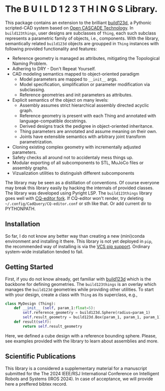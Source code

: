 #  The    B U I L D    1 2 3    T H I N G S    Library.

This package contains an extension to the brilliant [build123d](https://github.com/gumyr/build123d), a Pythonic scripted-CAD system based on [Open CASCADE Technology](https://dev.opencascade.org/doc/overview/html/index.html).
In `build123things`, user designs are subclasses of `Thing`, each such subclass represents a parametric family of objects, i.e., components.
With the library, semantically related `build123d` objects are groupped in `Thing` instances with following provided functionality and features:

- Reference geometry is managed as attributes, mitigating the Topological Naming Problem.
- Adhering to DRY - Don't Repeat Yourself.
- CAD modeling semantics mapped to object-oriented paradigm
    - Model parameters are mapped to `__init__` args.
    - Model specification, simplification or parameter modification via subclassing.
    - Reference geometries and init parameters as attributes.
- Explicit semantics of the object on many levels:
    - Assembly assumes strict hierarchical assembly directed acyclic graph.
    - Reference geometry is present with each Thing and annotated with language-compatible docstrings.
    - Derived designs track the pedigree in object-oriented inheritance.
    - Thing parameters are annotated and assume meaning on their own.
    - Joints have extensible semantics with arbitrary joint transform parametrization.
- Cloning existing complex geometry with incrementally adjusted parameters.
- Safety checks all around not to accidentaly mess things up.
- Modular exporting of all subcomponents to STL, MuJoCo files or assembly graphs.
- Vizualization utilities to distinguish different subcomponents

The library may be seen as a distillation of conventions.
Of course everyone may break this library easily by hacking the internals of provided classes.
The library was developed using Pyright LSP.
The `build123things` library goes well with [CQ-editor fork](https://github.com/jdegenstein/jmwright-CQ-Editor).
If CQ-editor won't render, try deleting `~/.config/CadQuery/CQ-editor.conf` or sth like that. Or add current dir to PYTHONPATH.

## Installation

So far, I do not know any better way than creating a new (mini)conda environment and installing it there.
This library is not yet deployed in `pip`, the recommended way of installing is via the [VCS pip support](https://pip.pypa.io/en/stable/topics/vcs-support/).
Ordinary system-wide installation tended to fail.

## Getting Started

First, if you do not know already, get familiar with [build123d](https://github.com/gumyr/build123d) which is the backbone for defining geometries.
The `build123things` is an overlay which manages the `build123d` geometries while providing other utilities.
To start with your design, create a class with `Thing` as its superclass, e.g.,
```python
class MyDesign (Thing):
    def __init__ (self, param_1:float=5):
        self.reference_geometry = build123d.Sphere(radius=param_1)
        self.result_geometry = build123d.Box(param_1, param_1, param_1)
    def result(self):
        return self.result_geometry
```
Here, we defined a cube design with a reference bounding sphere.
Please, see examples provided with the library to learn about assemblies and more.

## Scientific Publications

This library is a considered a supplementary material for a manuscript submitted for the The 2024 IEEE/RSJ International Conference on Intelligent Robots and Systems (IROS 2024).
In case of acceptance, we will provide here a preffered bibtex record.

